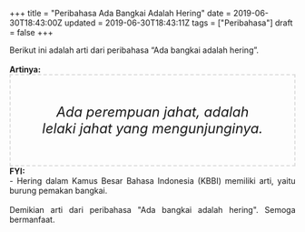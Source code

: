 +++
title = "Peribahasa Ada Bangkai Adalah Hering"
date = 2019-06-30T18:43:00Z
updated = 2019-06-30T18:43:11Z
tags = ["Peribahasa"]
draft = false
+++

<div dir="ltr" style="text-align: left;" trbidi="on"><div style="text-align: justify;">Berikut ini adalah arti dari peribahasa “Ada bangkai adalah hering”.</div><br /><div style="text-align: justify;"><b>Artinya:</b></div><div style="border: 2px dashed #ddd; font-size: 24px; height: auto; margin: 0 auto; padding: 50px; text-align: center; width: auto;"><i>Ada perempuan jahat, adalah lelaki jahat yang mengunjunginya.</i></div><div style="text-align: justify;"><b>FYI:</b><br />- Hering dalam Kamus Besar Bahasa Indonesia (KBBI) memiliki arti, yaitu burung pemakan bangkai.<br /><br /></div><div style="text-align: justify;">Demikian arti dari peribahasa "Ada bangkai adalah hering". Semoga bermanfaat.</div></div>

